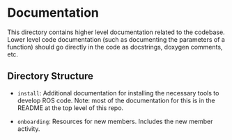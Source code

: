 # Documentation

This directory contains higher level documentation related to the codebase.
Lower level code documentation (such as documenting the parameters of a function) should go directly in the code as docstrings, doxygen comments, etc.

## Directory Structure

- `install`: Additional documentation for installing the necessary tools to develop ROS code. 
  Note: most of the documentation for this is in the README at the top level of this repo.

- `onboarding`: Resources for new members. Includes the new member activity.
